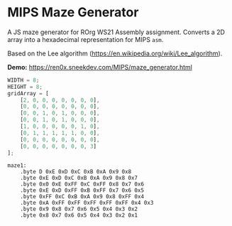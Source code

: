 # MIPS Maze Generator

A JS maze generator for ROrg WS21 Assembly assignment.
Converts a 2D array into a hexadecimal representation for MIPS `asm`.

Based on the Lee algorithm (https://en.wikipedia.org/wiki/Lee_algorithm).

**Demo:** https://ren0x.sneekdev.com/MIPS/maze_generator.html

```js
WIDTH = 8;
HEIGHT = 8;
gridArray = [
    [2, 0, 0, 0, 0, 0, 0, 0],
    [0, 0, 0, 0, 0, 0, 0, 0],
    [0, 0, 1, 0, 1, 0, 0, 0],
    [0, 0, 1, 0, 1, 0, 0, 0],
    [1, 0, 0, 0, 0, 0, 1, 0],
    [0, 1, 1, 1, 1, 1, 0, 0],
    [0, 0, 0, 0, 0, 0, 0, 0],
    [0, 0, 0, 0, 0, 0, 0, 3]
];
```

```assembly
maze1:
	.byte D 0xE 0xD 0xC 0xB 0xA 0x9 0x8 
	.byte 0xE 0xD 0xC 0xB 0xA 0x9 0x8 0x7 
	.byte 0x0 0xE 0xFF 0xC 0xFF 0x8 0x7 0x6 
	.byte 0xE 0xD 0xFF 0xB 0xFF 0x7 0x6 0x5 
	.byte 0xFF 0xC 0xB 0xA 0x9 0x8 0xFF 0x4 
	.byte 0xA 0xFF 0xFF 0xFF 0xFF 0xFF 0x4 0x3 
	.byte 0x9 0x8 0x7 0x6 0x5 0x4 0x3 0x2 
	.byte 0x8 0x7 0x6 0x5 0x4 0x3 0x2 0x1 
```